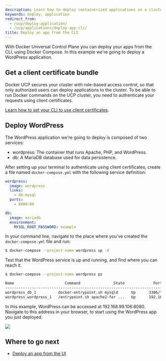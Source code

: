 ```yaml
---
description: Learn how to deploy containerized applications on a cluster, with Docker Universal Control Plane.
keywords: deploy, application
redirect_from:
  - /ucp/deploy-application/
  - /ucp/applications/deploy-app-cli/
title: Deploy an app from the CLI
---
```

With Docker Universal Control Plane you can deploy your apps from the CLI, using Docker Compose. In this example we're going to deploy a WordPress application.

## Get a client certificate bundle

Docker UCP secures your cluster with role-based access control, so that only authorized users can deploy applications to the cluster. To be able to run Docker commands on the UCP cluster, you need to authenticate your requests using client certificates.

[Learn how to set your CLI to use client certificates](../access-ucp/cli-based-access.md).

## Deploy WordPress

The WordPress application we're going to deploy is composed of two services:

* wordpress: The container that runs Apache, PHP, and WordPress.
* db: A MariaDB database used for data persistence.

<!-- would be better if this was a docker-compose v2 file-->

After setting up your terminal to authenticate using client certificates, create a file named `docker-compose.yml` with the following service definition:

```yml
wordpress:
  image: wordpress
  links:
    - db:mysql
  ports:
    - 8080:80

db:
  image: mariadb
  environment:
    MYSQL_ROOT_PASSWORD: example
```

In your command line, navigate to the place where you've created the `docker-compose.yml` file and run:

```bash
$ docker-compose --project-name wordpress up -d
```

Test that the WordPress service is up and running, and find where you can reach it.

```bash
$ docker-compose --project-name wordpress ps

Name                       Command               State             Ports
------------------------------------------------------------------------------------------
wordpress_db_1          docker-entrypoint.sh mysqld      Up      3306/tcp
wordpress_wordpress_1   /entrypoint.sh apache2-for ...   Up      192.168.99.106:8080->80/tcp
```

In this example, WordPress can be accessed at 192.168.99.106:8080. Navigate to this address in your browser, to start using the WordPress app you just deployed.

![](../images/deploy-app-cli-1.png)

## Where to go next

* [Deploy an app from the UI](deploy-app-ui.md)